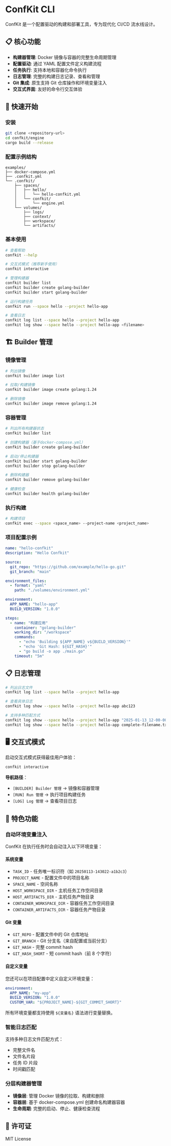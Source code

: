 # ConfKit CLI

ConfKit 是一个配置驱动的构建和部署工具，专为现代化 CI/CD 流水线设计。

## 📋 核心功能

- **构建器管理**: Docker 镜像与容器的完整生命周期管理
- **配置驱动**: 通过 YAML 配置文件定义构建流程
- **任务执行**: 支持本地和容器化命令执行
- **日志管理**: 完整的构建日志记录、查看和管理
- **Git 集成**: 原生支持 Git 仓库操作和环境变量注入
- **交互式界面**: 友好的命令行交互体验

## 🚀 快速开始

### 安装

```bash
git clone <repository-url>
cd confkit/engine
cargo build --release
```

### 配置示例结构

```
examples/
├── docker-compose.yml
├── .confkit.yml
└── .confkit/
    ├── spaces/
    │   ├── hello/
    │   │   └── hello-confkit.yml
    │   └── confkit/
    │       └── engine.yml
    └── volumes/
        ├── logs/
        ├── context/
        ├── workspace/
        └── artifacts/
```

### 基本使用

```bash
# 查看帮助
confkit --help

# 交互式模式（推荐新手使用）
confkit interactive

# 管理构建器
confkit builder list
confkit builder create golang-builder
confkit builder start golang-builder

# 运行构建任务
confkit run --space hello --project hello-app

# 查看日志
confkit log list --space hello --project hello-app
confkit log show --space hello --project hello-app <filename>
```

## 🏗 Builder 管理

### 镜像管理

```bash
# 列出镜像
confkit builder image list

# 拉取/构建镜像
confkit builder image create golang:1.24

# 删除镜像
confkit builder image remove golang:1.24
```

### 容器管理

```bash
# 列出所有构建器状态
confkit builder list

# 创建构建器（基于docker-compose.yml）
confkit builder create golang-builder

# 启动/停止构建器
confkit builder start golang-builder
confkit builder stop golang-builder

# 删除构建器
confkit builder remove golang-builder

# 健康检查
confkit builder health golang-builder
```

### 执行构建

```bash
# 构建项目
confkit exec --space <space_name> --project-name <project_name>
```

### 项目配置示例

```yaml
name: "hello-confkit"
description: "Hello Confkit"

source:
  git_repo: "https://github.com/example/hello-go.git"
  git_branch: "main"

environment_files:
  - format: "yaml"
    path: "./volumes/environment.yml"

environment:
  APP_NAME: "hello-app"
  BUILD_VERSION: "1.0.0"

steps:
  - name: "构建应用"
    container: "golang-builder"
    working_dir: "/workspace"
    commands:
      - "echo 'Building ${APP_NAME} v${BUILD_VERSION}'"
      - "echo 'Git Hash: ${GIT_HASH}'"
      - "go build -o app ./main.go"
    timeout: "5m"
```

## 📋 日志管理

```bash
# 列出日志文件
confkit log list --space hello --project hello-app

# 查看具体日志
confkit log show --space hello --project hello-app abc123

# 支持多种匹配方式
confkit log show --space hello --project hello-app "2025-01-13_12-00-00"
confkit log show --space hello --project hello-app complete-filename.txt
```

## 🖥 交互式模式

启动交互式模式获得最佳用户体验：

```bash
confkit interactive
```

**导航路径**：

- `[BUILDER] Builder 管理` → 镜像和容器管理
- `[RUN] Run 管理` → 执行项目构建任务
- `[LOG] Log 管理` → 查看项目日志

## 🎯 特色功能

### 自动环境变量注入

ConfKit 在执行任务时会自动注入以下环境变量：

#### 系统变量

- `TASK_ID` - 任务唯一标识符（如 `20250113-143022-a1b2c3`）
- `PROJECT_NAME` - 配置文件中的项目名称
- `SPACE_NAME` - 空间名称
- `HOST_WORKSPACE_DIR` - 主机任务工作空间目录
- `HOST_ARTIFACTS_DIR` - 主机任务产物目录
- `CONTAINER_WORKSPACE_DIR` - 容器任务工作空间目录
- `CONTAINER_ARTIFACTS_DIR` - 容器任务产物目录

#### Git 变量

- `GIT_REPO` - 配置文件中的 Git 仓库地址
- `GIT_BRANCH` - Git 分支名（来自配置或当前分支）
- `GIT_HASH` - 完整 commit hash
- `GIT_HASH_SHORT` - 短 commit hash（前 8 个字符）

#### 自定义变量

您还可以在项目配置中定义自定义环境变量：

```yaml
environment:
  APP_NAME: "my-app"
  BUILD_VERSION: "1.0.0"
  CUSTOM_VAR: "${PROJECT_NAME}-${GIT_COMMIT_SHORT}"
```

所有环境变量都支持使用 `${变量名}` 语法进行变量替换。

### 智能日志匹配

支持多种日志文件匹配方式：

- 完整文件名
- 文件名片段
- 任务 ID 片段
- 时间戳匹配

### 分层构建器管理

- **镜像层**: 管理 Docker 镜像的拉取、构建和删除
- **容器层**: 基于 docker-compose.yml 创建命名构建器容器
- **生命周期**: 完整的启动、停止、健康检查流程

## 📄 许可证

MIT License
